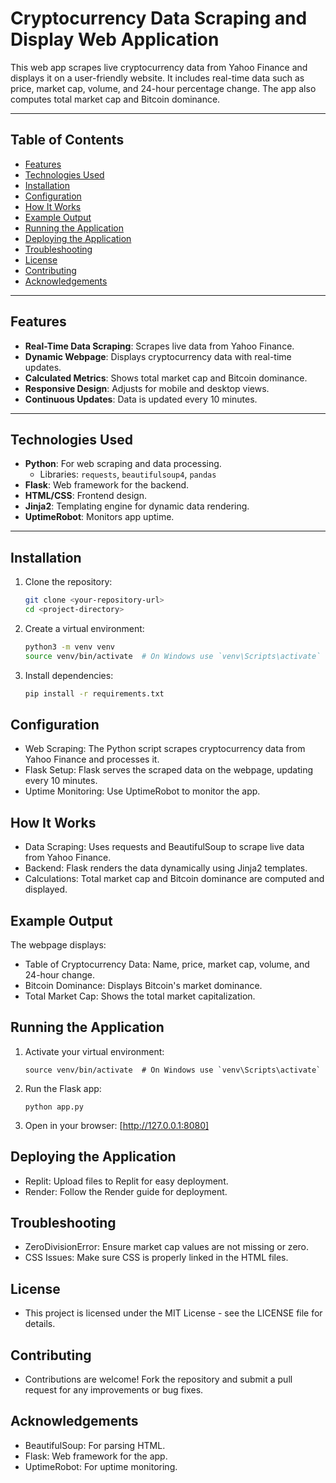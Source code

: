 # Cryptocurrency Data Scraping and Display Web Application

This web app scrapes live cryptocurrency data from Yahoo Finance and displays it on a user-friendly website. It includes real-time data such as price, market cap, volume, and 24-hour percentage change. The app also computes total market cap and Bitcoin dominance.

---

## Table of Contents
- [Features](#features)
- [Technologies Used](#technologies-used)
- [Installation](#installation)
- [Configuration](#configuration)
- [How It Works](#how-it-works)
- [Example Output](#example-output)
- [Running the Application](#running-the-application)
- [Deploying the Application](#deploying-the-application)
- [Troubleshooting](#troubleshooting)
- [License](#license)
- [Contributing](#contributing)
- [Acknowledgements](#acknowledgements)

---

## Features

- **Real-Time Data Scraping**: Scrapes live data from Yahoo Finance.
- **Dynamic Webpage**: Displays cryptocurrency data with real-time updates.
- **Calculated Metrics**: Shows total market cap and Bitcoin dominance.
- **Responsive Design**: Adjusts for mobile and desktop views.
- **Continuous Updates**: Data is updated every 10 minutes.

---

## Technologies Used

- **Python**: For web scraping and data processing.
  - Libraries: `requests`, `beautifulsoup4`, `pandas`
- **Flask**: Web framework for the backend.
- **HTML/CSS**: Frontend design.
- **Jinja2**: Templating engine for dynamic data rendering.
- **UptimeRobot**: Monitors app uptime.

---

## Installation

1. Clone the repository:

   ```bash
   git clone <your-repository-url>
   cd <project-directory>
2. Create a virtual environment:
   
   ```bash
   python3 -m venv venv
   source venv/bin/activate  # On Windows use `venv\Scripts\activate`
3. Install dependencies:
   
   ```bash
   pip install -r requirements.txt

## Configuration
- Web Scraping: The Python script scrapes cryptocurrency data from Yahoo Finance and processes it.
- Flask Setup: Flask serves the scraped data on the webpage, updating every 10 minutes.
- Uptime Monitoring: Use UptimeRobot to monitor the app.

## How It Works
- Data Scraping: Uses requests and BeautifulSoup to scrape live data from Yahoo Finance.
- Backend: Flask renders the data dynamically using Jinja2 templates.
- Calculations: Total market cap and Bitcoin dominance are computed and displayed.

## Example Output
The webpage displays:
- Table of Cryptocurrency Data: Name, price, market cap, volume, and 24-hour change.
- Bitcoin Dominance: Displays Bitcoin's market dominance.
- Total Market Cap: Shows the total market capitalization.

## Running the Application
1. Activate your virtual environment:

   ```
   source venv/bin/activate  # On Windows use `venv\Scripts\activate`
2. Run the Flask app:
   ```
   python app.py
   
3. Open in your browser: [http://127.0.0.1:8080]

## Deploying the Application
- Replit: Upload files to Replit for easy deployment.
- Render: Follow the Render guide for deployment.

## Troubleshooting
- ZeroDivisionError: Ensure market cap values are not missing or zero.
- CSS Issues: Make sure CSS is properly linked in the HTML files.

## License
- This project is licensed under the MIT License - see the LICENSE file for details.

## Contributing
- Contributions are welcome! Fork the repository and submit a pull request for any improvements or bug fixes.

## Acknowledgements
- BeautifulSoup: For parsing HTML.
- Flask: Web framework for the app.
- UptimeRobot: For uptime monitoring.
